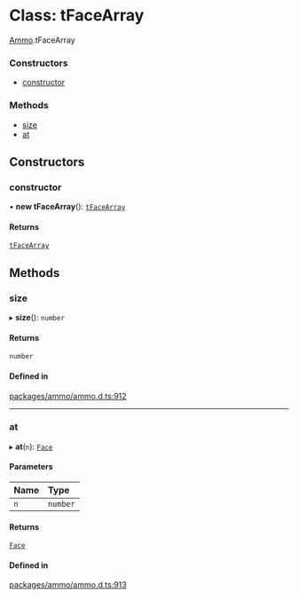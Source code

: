 # Class: tFaceArray

[Ammo](../modules/Ammo.md).tFaceArray

### Constructors

- [constructor](Ammo.tFaceArray.md#constructor)

### Methods

- [size](Ammo.tFaceArray.md#size)
- [at](Ammo.tFaceArray.md#at)

## Constructors

### constructor

• **new tFaceArray**(): [`tFaceArray`](Ammo.tFaceArray.md)

#### Returns

[`tFaceArray`](Ammo.tFaceArray.md)

## Methods

### size

▸ **size**(): `number`

#### Returns

`number`

#### Defined in

[packages/ammo/ammo.d.ts:912](https://github.com/Orillusion/orillusion/blob/main/packages/ammo/ammo.d.ts#L912)

___

### at

▸ **at**(`n`): [`Face`](Ammo.Face.md)

#### Parameters

| Name | Type |
| :------ | :------ |
| `n` | `number` |

#### Returns

[`Face`](Ammo.Face.md)

#### Defined in

[packages/ammo/ammo.d.ts:913](https://github.com/Orillusion/orillusion/blob/main/packages/ammo/ammo.d.ts#L913)
